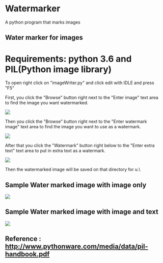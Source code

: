 Watermarker
===============
A python program that marks images

##  Water marker for images

# Requirements: python 3.6 and PIL(Python image library)


To open right click on "imageWriter.py" and click edit with IDLE and press "F5"

First, you click the "Browse" button right next to the "Enter image" text area to find the image you want watermarked.

<img src ="https://github.com/johnlee47/ImageMarker/blob/master/Sample%20Image/1c.PNG"/>

Then you click the "Browse" button right next to the "Enter watermark image" text area to find the image you want to use as a watermark.

<img src ="https://github.com/johnlee47/ImageMarker/blob/master/Sample%20Image/2c.PNG"/>

After that you click the "Watermark" button right below to the "Enter extra text" text area to put in extra text as a watermark.

<img src ="https://github.com/johnlee47/ImageMarker/blob/master/Sample%20Image/3c.PNG"/>

Then the watermarked image will be saved on that directory for u.\

## Sample Water marked image with image only

<img src ="https://github.com/johnlee47/ImageMarker/blob/master/Sample%20Image/horrifying_portraits_of_your_favourite_characters_640_08-Marked.png"/>

## Sample Water marked image with image and text

<img src ="https://github.com/johnlee47/ImageMarker/blob/master/Sample%20Image/horrifying_portraits_of_your_favourite_characters_640_08-Marked(1).png"/>


## Reference : http://www.pythonware.com/media/data/pil-handbook.pdf
